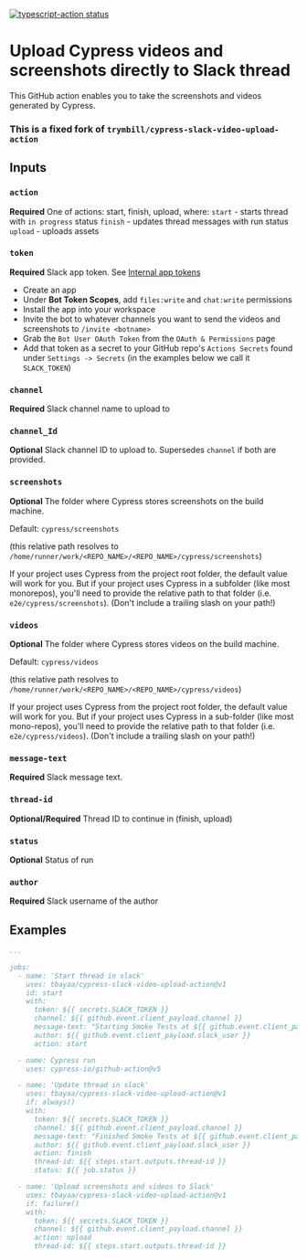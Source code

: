 <p>
  <a href="https://github.com/tbayaa/cypress-slack-video-upload-action/actions"><img alt="typescript-action status" src="https://github.com/actions/typescript-action/workflows/build-test/badge.svg"></a>
</p>

# Upload Cypress videos and screenshots directly to Slack thread

This GitHub action enables you to take the screenshots and videos generated by Cypress.
### This is a fixed fork of `trymbill/cypress-slack-video-upload-action`

## Inputs

### `action`

**Required** One of actions: start, finish, upload, where:
`start` - starts thread with `in progress` status
`finish` - updates thread messages with run status
`upload` - uploads assets

### `token`

**Required** Slack app token. See [Internal app tokens](https://slack.com/intl/en-ru/help/articles/215770388-Create-and-regenerate-API-tokens#internal-app-tokens)

- Create an app
- Under **Bot Token Scopes**, add `files:write` and `chat:write` permissions
- Install the app into your workspace
- Invite the bot to whatever channels you want to send the videos and screenshots to `/invite <botname>`
- Grab the `Bot User OAuth Token` from the `OAuth & Permissions` page
- Add that token as a secret to your GitHub repo's `Actions Secrets` found under `Settings -> Secrets` (in the examples below we call it `SLACK_TOKEN`)

### `channel`

**Required** Slack channel name to upload to

### `channel_Id`

**Optional** Slack channel ID to upload to. Supersedes `channel` if both are provided.

### `screenshots`

**Optional** The folder where Cypress stores screenshots on the build machine.

Default: `cypress/screenshots`

(this relative path resolves to `/home/runner/work/<REPO_NAME>/<REPO_NAME>/cypress/screenshots`)

If your project uses Cypress from the project root folder, the default value will work for you.
But if your project uses Cypress in a subfolder (like most monorepos), you'll need to provide the relative path to that folder
(i.e. `e2e/cypress/screenshots`).
(Don't include a trailing slash on your path!)

### `videos`

**Optional** The folder where Cypress stores videos on the build machine.

Default: `cypress/videos`

(this relative path resolves to `/home/runner/work/<REPO_NAME>/<REPO_NAME>/cypress/videos`)

If your project uses Cypress from the project root folder, the default value will work for you.
But if your project uses Cypress in a sub-folder (like most mono-repos), you'll need to provide the relative path to that folder
(i.e. `e2e/cypress/videos`).
(Don't include a trailing slash on your path!)

### `message-text`

**Required** Slack message text.

### `thread-id`

**Optional/Required** Thread ID to continue in (finish, upload)

### `status`

**Optional** Status of run

### `author`

**Required** Slack username of the author

## Examples

```yml
...

jobs:
  - name: 'Start thread in slack'
    uses: tbayaa/cypress-slack-video-upload-action@v1
    id: start
    with:
      token: ${{ secrets.SLACK_TOKEN }}
      channel: ${{ github.event.client_payload.channel }}
      message-text: "Starting Smoke Tests at ${{ github.event.client_payload.cypress_server }}"
      author: ${{ github.event.client_payload.slack_user }}
      action: start

  - name: Cypress run
    uses: cypress-io/github-action@v5

  - name: 'Update thread in slack'
    uses: tbayaa/cypress-slack-video-upload-action@v1
    if: always()
    with:
      token: ${{ secrets.SLACK_TOKEN }}
      channel: ${{ github.event.client_payload.channel }}
      message-text: "Finished Smoke Tests at ${{ github.event.client_payload.cypress_server }}"
      author: ${{ github.event.client_payload.slack_user }}
      action: finish
      thread-id: ${{ steps.start.outputs.thread-id }}
      status: ${{ job.status }}

  - name: 'Upload screenshots and videos to Slack'
    uses: tbayaa/cypress-slack-video-upload-action@v1
    if: failure()
    with:
      token: ${{ secrets.SLACK_TOKEN }}
      channel: ${{ github.event.client_payload.channel }}
      action: upload
      thread-id: ${{ steps.start.outputs.thread-id }}

```
